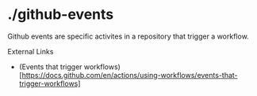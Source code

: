 # ./github-events

Github events are specific activites in a repository that trigger a workflow.

External Links
* (Events that trigger workflows)[https://docs.github.com/en/actions/using-workflows/events-that-trigger-workflows]
